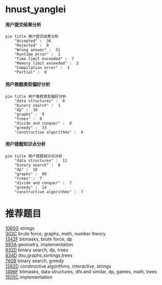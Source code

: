 # hnust_yanglei

<!-- tabs:start -->



#### **用户提交结果分析**

```mermaid
pie title 用户提交结果分析
    "Accepted" :  36
    "Rejected" :  0
    "Wrong answer" :  51
    "Runtime error" :  1
    "Time limit exceeded" :  7
    "Memory limit exceeded" :  2
    "Compilation error" :  3
    "Partial" :  0
```

#### **用户做题类型偏好分析**

```mermaid
pie title 用户做题类型偏好分析
    "data structures" :  0
    "binary search" :  1
    "dp" :  18
    "graphs" :  9
    "trees" :  0
    "divide and conquer" :  0
    "greedy" :  33
    "constructive algorithms" :  4
```
#### **用户错题知识点分析**

```mermaid
pie title 用户错题知识点分析
    "data structures" :  11
    "binary search" :  0
    "dp" :  10
    "graphs" :  00
    "trees" :  7
    "divide and conquer" :  7
    "greedy" :  14
    "constructive algorithms" :  7
```



<!-- tabs:end -->
# 推荐题目
[1065G](https://codeforces.com/contest/1065/problem/G)		strings		  
[303C](https://codeforces.com/contest/303/problem/C)		brute force,
                        graphs,
                        math,
                        number theory		  
[1342F](https://codeforces.com/contest/1342/problem/F)		bitmasks,
                        brute force,
                        dp		  
[993A](https://codeforces.com/contest/993/problem/A)		geometry,
                        implementation		  
[932D](https://codeforces.com/contest/932/problem/D)		binary search,
                        dp,
                        trees		  
[834D](https://codeforces.com/contest/834/problem/D)		dsu,graphs,sortings,trees		  
[760B](https://codeforces.com/contest/760/problem/B)		binary search,
                        greedy		  
[1282D](https://codeforces.com/contest/1282/problem/D)		constructive algorithms,
                        interactive,
                        strings		  
[1498F](https://codeforces.com/contest/1498/problem/F)		bitmasks,
                        data structures,
                        dfs and similar,
                        dp,
                        games,
                        math,
                        trees		  
[1505C](https://codeforces.com/contest/1505/problem/C)		implementation		  
